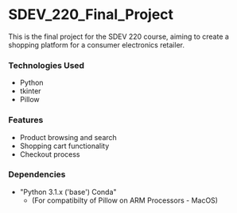 # SDEV_220_Final_Project

This is the final project for the SDEV 220 course, aiming to create a shopping platform for a consumer electronics retailer.



### Technologies Used

- Python
- tkinter
- Pillow


### Features

- Product browsing and search
- Shopping cart functionality
- Checkout process


### Dependencies

- "Python 3.1.x ('base') Conda"
    - (For compatibilty of Pillow on ARM Processors - MacOS)

